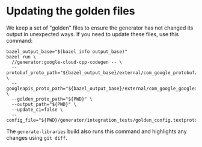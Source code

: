 # Updating the golden files

We keep a set of "golden" files to ensure the generator has not changed its
output in unexpected ways.  If you need to update these files, use this command:

```shell
bazel_output_base="$(bazel info output_base)"
bazel run \
  //generator:google-cloud-cpp-codegen -- \
  --protobuf_proto_path="${bazel_output_base}/external/com_google_protobuf/src" \
  --googleapis_proto_path="${bazel_output_base}/external/com_google_googleapis" \
  --golden_proto_path="${PWD}" \
  --output_path="${PWD}" \
  --update_ci=false \
  --config_file="${PWD}/generator/integration_tests/golden_config.textproto"
```

The `generate-libraries` build also runs this command and highlights any changes
using `git diff`.
